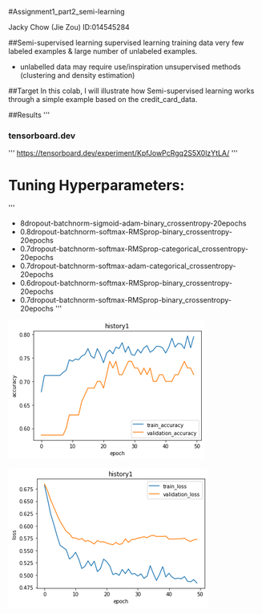 #Assignment1_part2_semi-learning

Jacky Chow (Jie Zou) ID:014545284

##Semi-supervised learning
 supervised learning training data very few labeled examples & large number of unlabeled examples.
- unlabelled data may require use/inspiration unsupervised methods (clustering and density estimation) 


##Target
In this colab, I will illustrate how Semi-supervised learning works through a simple example based on the credit_card_data.

##Results
'''
### tensorboard.dev
'''
https://tensorboard.dev/experiment/KpfJowPcRgq2S5X0lzYtLA/
'''

# Tuning Hyperparameters:
'''
- 8dropout-batchnorm-sigmoid-adam-binary_crossentropy-20epochs
- 0.8dropout-batchnorm-softmax-RMSprop-binary_crossentropy-20epochs
- 0.7dropout-batchnorm-softmax-RMSprop-categorical_crossentropy-20epochs
- 0.7dropout-batchnorm-softmax-adam-categorical_crossentropy-20epochs
- 0.6dropout-batchnorm-softmax-RMSprop-binary_crossentropy-20epochs
- 0.7dropout-batchnorm-softmax-RMSprop-binary_crossentropy-20epochs
'''

![image](https://github.com/zjzsu2000/CMPE297_Sec49AdvanceDL/blob/master/Assignment_1/Assignment_1_Part_1/hist1.png)

![image](https://github.com/zjzsu2000/CMPE297_Sec49AdvanceDL/blob/master/Assignment_1/Assignment_1_Part_1/hist1_loss.png)

